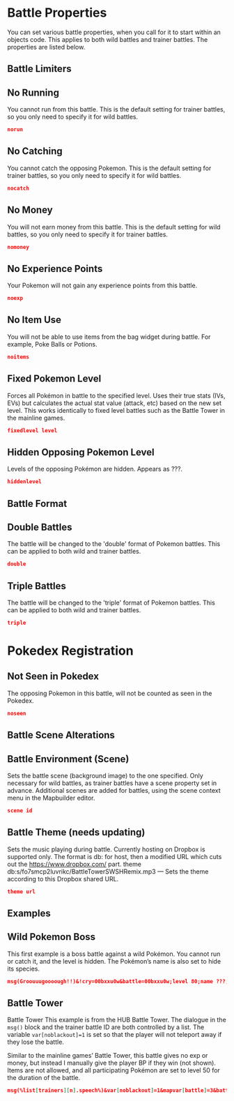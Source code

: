 # Battle Properties
You can set various battle properties, when you call for it to start within an objects code. This applies to both wild battles and trainer battles. The properties are listed below.

## Battle Limiters
## No Running
You cannot run from this battle. This is the default setting for trainer battles, so you only need to specify it for wild battles.
```json
norun
```
## No Catching
You cannot catch the opposing Pokemon. This is the default setting for trainer battles, so you only need to specify it for wild battles.
```json
nocatch
```
## No Money
You will not earn money from this battle. This is the default setting for wild battles, so you only need to specify it for trainer battles.
```json 
nomoney
```
## No Experience Points
Your Pokemon will not gain any experience points from this battle.
```json
noexp
```
## No Item Use
You will not be able to use items from the bag widget during battle. For example, Poke Balls or Potions.
```json 
noitems
```
## Fixed Pokemon Level
Forces all Pokémon in battle to the specified level. Uses their true stats (IVs, EVs) but calculates the actual stat value (attack, etc) based on the new set level. This works identically to fixed level battles such as the Battle Tower in the mainline games.
```json
fixedlevel level
```
## Hidden Opposing Pokemon Level
Levels of the opposing Pokémon are hidden. Appears as ???.
```json 
hiddenlevel
```
## Battle Format
## Double Battles
The battle will be changed to the 'double' format of Pokemon battles. This can be applied to both wild and trainer battles.
```json
double
```
## Triple Battles
The battle will be changed to the 'triple' format of Pokemon battles. This can be applied to both wild and trainer battles.
```json 
triple
```
# Pokedex Registration
## Not Seen in Pokedex
The opposing Pokemon in this battle, will not be counted as seen in the Pokedex.
```json
noseen
```
## Battle Scene Alterations
## Battle Environment (Scene)
Sets the battle scene (background image) to the one specified. Only necessary for wild battles, as trainer battles have a scene property set in advance. Additional scenes are added for battles, using the scene context menu in the Mapbuilder editor.
```json
scene id
```

## Battle Theme (needs updating)
Sets the music playing during battle. Currently hosting on Dropbox is supported only. The format is db: for host, then a modified URL which cuts out the https://www.dropbox.com/ part. theme db:s/fo7smcp2luvrikc/BattleTowerSWSHRemix.mp3 — Sets the theme according to this Dropbox shared URL.
```json
theme url
```

## Examples
## Wild Pokemon Boss
This first example is a boss battle against a wild Pokémon. You cannot run or catch it, and the level is hidden. The Pokémon’s name is also set to hide its species.
```json title="Code Example" 
msg(Groouuugoooough!!)&!cry=00bxxu0w&battle=00bxxu0w;level 80;name ???;scene 51;hiddenlevel;nomoney;nocatch;norun
```

## Battle Tower
Battle Tower This example is from the HUB Battle Tower. The dialogue in the `msg()` block and the trainer battle ID are both controlled by a list. The variable `var[noblackout]=1` is set so that the player will not teleport away if they lose the battle.

Similar to the mainline games’ Battle Tower, this battle gives no exp or money, but instead I manually give the player BP if they win (not shown). Items are not allowed, and all participating Pokémon are set to level 50 for the duration of the battle.
```json title="Code Example" 
msg(%list[trainers][n].speech%)&var[noblackout]=1&mapvar[battle]=3&battle=%list[trainers][n].battleid%;noexp;nomoney;noseen;noitems;fixedlevel 50;theme db:s/fo7smcp2luvrikc/BattleTowerSWSHRemix.mp3
```